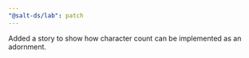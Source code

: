 ```yaml
---
"@salt-ds/lab": patch
---
```


Added a story to show how character count can be implemented as an adornment.
